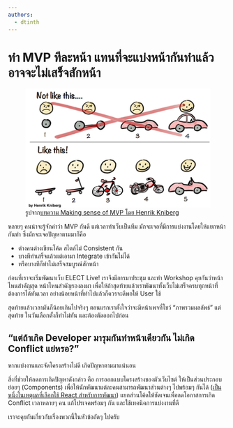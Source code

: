 ```yaml
---
authors:
  - dtinth
---
```


# ทำ MVP ทีละหน้า แทนที่จะแบ่งหน้ากันทำแล้วอาจจะไม่เสร็จสักหน้า

<figure>
  <a href="https://blog.crisp.se/2016/01/25/henrikkniberg/making-sense-of-mvp">
    <img alt="" src="./mvp.png" />
  </a>
  <figcaption>
    รูปจาก<a href="https://blog.crisp.se/2016/01/25/henrikkniberg/making-sense-of-mvp">บทความ Making sense of MVP โดย Henrik Kniberg</a>
  </figcaption>
</figure>

หลายๆ คนน่าจะรู้จักคำว่า MVP กันดี
แต่เวลาทำเว็บเป็นทีม มักจะเจอที่มีการแบ่งงานโดยให้แยกหน้ากันทำ
ซึ่งมักจะเจอปัญหาตามมาก็คือ

- ต่างคนต่างเขียนโค้ด สไตล์ไม่ Consistent กัน
- บางทีทำเสร็จแล้วแต่เอามา Integrate เข้ากันไม่ได้
- หรือบางทีก็ทำไม่เสร็จสมบูรณ์สักหน้า

ก่อนที่เราจะเริ่มพัฒนาเว็บ ELECT Live!
เราจึงมีการมาประชุม และทำ Workshop คุยกันว่าหน้าไหนสำคัญสุด หน้าไหนสำคัญรองลงมา
เพื่อให้ถ้าสุดท้ายแล้วเราพัฒนาทั้งเว็บไม่เสร็จครบทุกหน้าที่ต้องการได้ทันเวลา อย่างน้อยหน้าที่ทำไปแล้วก็ควรจะดีพอให้ User ใช้

สุดท้ายแล้วเวลามันก็น้อยเกินไปจริงๆ
ตอนแรกเราตั้งใจว่าจะมีหน้าเพจที่โชว์ “ภาพรวมผลลัพธ์” แต่สุดท้าย ในวันเลือกตั้งก็ทำไม่ทัน และต้องตัดออกไปก่อน

## “แต่ถ้าเกิด Developer มารุมกันทำหน้าเดียวกัน ไม่เกิด Conflict แย่หรอ?”

หากแบ่งงานและจัดโครงสร้างไม่ดี เกิดปัญหาตามมาแน่นอน

สิ่งที่ช่วยให้ลดการเกิดปัญหาดังกล่าว คือ
การออกแบบโครงสร้างของตัวเว็บไซต์ ให้เป็นส่วนประกอบย่อยๆ (Components) เพื่อให้นักพัฒนาแต่ละคนสามารถพัฒนาส่วนต่างๆ ไปพร้อมๆ กันได้ ([เป็นหนึ่งในเหตุผลที่เลือกใช้ React สำหรับการพัฒนา](https://reactjs.org/docs/thinking-in-react.html))
แยกส่วนโค้ดให้ชัดเจนเพื่อลดโอกาสการเกิด Conflict เวลาหลายๆ คน แก้โปรเจคพร้อมๆ กัน
และใช้เทคนิคการแบ่งงานที่ดี

เราจะคุยกันเกี่ยวกับเรื่องพวกนี้ในหัวข้อถัดๆ ไปครับ
